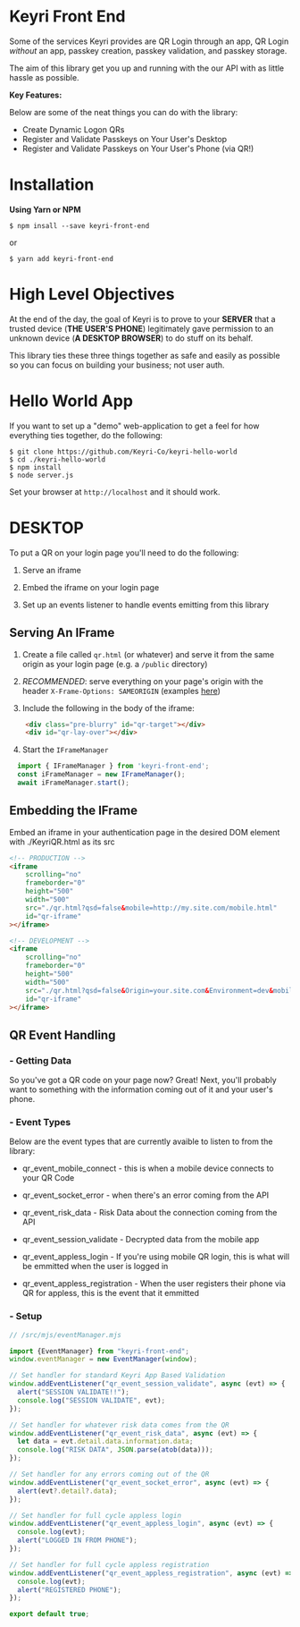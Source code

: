 # Keyri Front End
Some of the services Keyri provides are QR Login through an app, QR Login _without_ an app, passkey creation, passkey validation, and passkey storage. 

The aim of this library get you up and running with the our API with as little hassle as possible.

__Key Features:__ 

Below are some of the neat things you can do with the library:

* Create Dynamic Logon QRs
* Register and Validate Passkeys on Your User's Desktop
* Register and Validate Passkeys on Your User's Phone (via QR!) 

# Installation

__Using Yarn or NPM__

`$ npm insall --save keyri-front-end`

or

`$ yarn add keyri-front-end`

# High Level Objectives

At the end of the day, the goal of Keyri is to prove to your __SERVER__ that a trusted device (__THE USER'S PHONE__) legitimately gave permission to an unknown device (__A DESKTOP BROWSER__) to do stuff on its behalf.

This library ties these three things together as safe and easily as possible so you can focus on building your business; not user auth.

# Hello World App

If you want to set up a "demo" web-application to get a feel for how everything ties together, do the following:

```
$ git clone https://github.com/Keyri-Co/keyri-hello-world
$ cd ./keyri-hello-world
$ npm install
$ node server.js
```

Set your browser at `http://localhost` and it should work.

# DESKTOP

To put a QR on your login page you'll need to do the following:

1. Serve an iframe

2. Embed the iframe on your login page

3. Set up an events listener to handle events emitting from this library

## Serving An IFrame

1. Create a file called `qr.html` (or whatever) and serve it from the same origin as your login page (e.g. a `/public` directory)

2. _RECOMMENDED_: serve everything on your page's origin with the header `X-Frame-Options: SAMEORIGIN` (examples [here](https://developer.mozilla.org/en-US/docs/Web/HTTP/Headers/X-Frame-Options#examples))

3. Include the following in the body of the iframe:

```html
    <div class="pre-blurry" id="qr-target"></div>
    <div id="qr-lay-over"></div>
```

4. Start the `IFrameManager`

```mjs
  import { IFrameManager } from 'keyri-front-end';
  const iFrameManager = new IFrameManager();
  await iFrameManager.start();
```

## Embedding the IFrame

Embed an iframe in your authentication page in the desired DOM element with ./KeyriQR.html as its src

```html
<!-- PRODUCTION -->
<iframe
    scrolling="no"
    frameborder="0"
    height="500"
    width="500"
    src="./qr.html?qsd=false&mobile=http://my.site.com/mobile.html"
    id="qr-iframe"
></iframe>
```

```html
<!-- DEVELOPMENT -->
<iframe
    scrolling="no"
    frameborder="0"
    height="500"
    width="500"
    src="./qr.html?qsd=false&Origin=your.site.com&Environment=dev&mobile=http://localhost/mobile.html"
    id="qr-iframe"
></iframe>
```

## QR Event Handling

### - Getting Data
So you've got a QR code on your page now? Great! Next, you'll probably want to something with the information coming out of it and your user's phone.

### - Event Types
Below are the event types that are currently avaible to listen to from the library:

* qr_event_mobile_connect - this is when a mobile device connects to your QR Code

* qr_event_socket_error - when there's an error coming from the API

* qr_event_risk_data - Risk Data about the connection coming from the API

* qr_event_session_validate - Decrypted data from the mobile app

* qr_event_appless_login - If you're using mobile QR login, this is what will be emmitted when the user is logged in

* qr_event_appless_registration - When the user registers their phone via QR for appless, this is the event that it emmitted

### - Setup

```mjs
// /src/mjs/eventManager.mjs

import {EventManager} from "keyri-front-end";
window.eventManager = new EventManager(window);

// Set handler for standard Keyri App Based Validation
window.addEventListener("qr_event_session_validate", async (evt) => {
  alert("SESSION VALIDATE!!");
  console.log("SESSION VALIDATE", evt);
});

// Set handler for whatever risk data comes from the QR
window.addEventListener("qr_event_risk_data", async (evt) => {
  let data = evt.detail.data.information.data;
  console.log("RISK DATA", JSON.parse(atob(data)));
});

// Set handler for any errors coming out of the QR
window.addEventListener("qr_event_socket_error", async (evt) => {
  alert(evt?.detail?.data);
});

// Set handler for full cycle appless login
window.addEventListener("qr_event_appless_login", async (evt) => {
  console.log(evt);
  alert("LOGGED IN FROM PHONE");
});

// Set handler for full cycle appless registration
window.addEventListener("qr_event_appless_registration", async (evt) => {
  console.log(evt);
  alert("REGISTERED PHONE");
});

export default true;

```